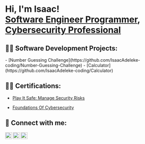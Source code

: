 <h1>Hi, I'm Isaac! <br/><a href="https://github.com/IsaacAdeleke-coding">Software Engineer Programmer</a>, <a href="https://www.linkedin.com/in/isaac-adeleke/">Cybersecurity Professional</a>

<h2>👨‍💻 Software Development Projects:</h2>
- [Number Guessing Challenge](https://github.com/IsaacAdeleke-coding/Number-Guessing-Challenge)
- [Calculator](https://github.com/IsaacAdeleke-coding/Calculator)


<h2>👨‍💻 Certifications:</h2>

- [Play It Safe: Manage Security Risks](https://coursera.org/share/b3728129c1a252f0f48242df60e3a9aa)

- [Foundations Of Cybersecurity](https://coursera.org/share/1550e5307bc1b890bbb0612ff2e5a2cf)






<h2> 🤳 Connect with me:</h2>

[<img align="left" alt="JoshMadakor | Twitter" width="22px" src="https://cdn.jsdelivr.net/npm/simple-icons@v3/icons/twitter.svg" />][twitter]
[<img align="left" alt="JoshMadakor | LinkedIn" width="22px" src="https://cdn.jsdelivr.net/npm/simple-icons@v3/icons/linkedin.svg" />][linkedin]
[<img align="left" alt="JoshMadakor | Instagram" width="22px" src="https://cdn.jsdelivr.net/npm/simple-icons@v3/icons/instagram.svg" />][instagram]

[twitter]: https://twitter.com/IsaacAdeleke_T
[instagram]: https://www.instagram.com/djfaaji__/
[linkedin]: https://linkedin.com/in/isaac-adeleke

